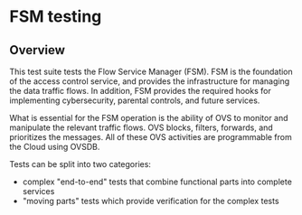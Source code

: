 # FSM testing

## Overview

This test suite tests the Flow Service Manager (FSM). FSM is the foundation of the access control service, and provides
the infrastructure for managing the data traffic flows. In addition, FSM provides the required hooks for implementing
cybersecurity, parental controls, and future services.

What is essential for the FSM operation is the ability of OVS to monitor and manipulate the relevant traffic flows. OVS
blocks, filters, forwards, and prioritizes the messages. All of these OVS activities are programmable from the Cloud
using OVSDB.

Tests can be split into two categories:

- complex "end-to-end" tests that combine functional parts into complete services
- "moving parts" tests which provide verification for the complex tests
